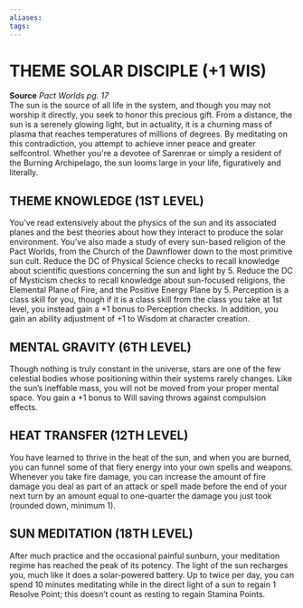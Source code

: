 ```yaml
---
aliases: 
tags: 
---
```

# THEME SOLAR DISCIPLE (+1 WIS)

**Source** _Pact Worlds pg. 17_  
The sun is the source of all life in the system, and though you may not worship it directly, you seek to honor this precious gift. From a distance, the sun is a serenely glowing light, but in actuality, it is a churning mass of plasma that reaches temperatures of millions of degrees. By meditating on this contradiction, you attempt to achieve inner peace and greater selfcontrol. Whether you're a devotee of Sarenrae or simply a resident of the Burning Archipelago, the sun looms large in your life, figuratively and literally.  

## THEME KNOWLEDGE (1ST LEVEL)

You’ve read extensively about the physics of the sun and its associated planes and the best theories about how they interact to produce the solar environment. You’ve also made a study of every sun-based religion of the Pact Worlds, from the Church of the Dawnflower down to the most primitive sun cult. Reduce the DC of Physical Science checks to recall knowledge about scientific questions concerning the sun and light by 5. Reduce the DC of Mysticism checks to recall knowledge about sun-focused religions, the Elemental Plane of Fire, and the Positive Energy Plane by 5. Perception is a class skill for you, though if it is a class skill from the class you take at 1st level, you instead gain a +1 bonus to Perception checks. In addition, you gain an ability adjustment of +1 to Wisdom at character creation.  

## MENTAL GRAVITY (6TH LEVEL)

Though nothing is truly constant in the universe, stars are one of the few celestial bodies whose positioning within their systems rarely changes. Like the sun’s ineffable mass, you will not be moved from your proper mental space. You gain a +1 bonus to Will saving throws against compulsion effects.  

## HEAT TRANSFER (12TH LEVEL)

You have learned to thrive in the heat of the sun, and when you are burned, you can funnel some of that fiery energy into your own spells and weapons. Whenever you take fire damage, you can increase the amount of fire damage you deal as part of an attack or spell made before the end of your next turn by an amount equal to one-quarter the damage you just took (rounded down, minimum 1).  

## SUN MEDITATION (18TH LEVEL)

After much practice and the occasional painful sunburn, your meditation regime has reached the peak of its potency. The light of the sun recharges you, much like it does a solar-powered battery. Up to twice per day, you can spend 10 minutes meditating while in the direct light of a sun to regain 1 Resolve Point; this doesn’t count as resting to regain Stamina Points.
